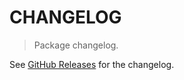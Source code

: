 # CHANGELOG

> Package changelog.

See [GitHub Releases](https://github.com/stdlib-js/math-strided-special-dinv/releases) for the changelog.